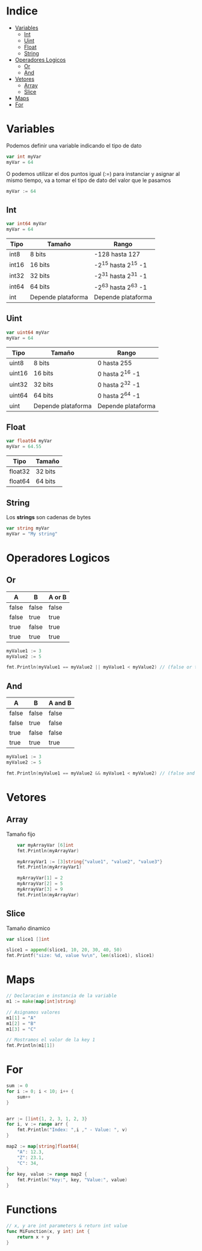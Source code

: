 # Indice

-   [Variables](#variables)
    -   [Int](#int)
    -   [Uint](#uint)
    -   [Float](#float)
    -   [String](#string)
-   [Operadores Logicos](#operadores-logicos)
    -   [Or](#or)
    -   [And](#and)
-   [Vetores](#vetores)
    -   [Array](#array)
    -   [Slice](#slice)
-   [Maps](#maps)
-   [For](#for)

# Variables

Podemos definir una variable indicando el tipo de dato

```go
var int myVar
myVar = 64
```

O podemos utilizar el dos puntos igual (:=) para instanciar y asignar al mismo tiempo, va a tomar el tipo de dato del valor que le pasamos

```go
myVar := 64
```

## Int

```go
var int64 myVar
myVar = 64
```

| Tipo  | Tamaño             | Rango                                   |
| ----- | ------------------ | --------------------------------------- |
| int8  | 8 bits             | -128 hasta 127                          |
| int16 | 16 bits            | -2<sup>15</sup> hasta 2<sup>15</sup> -1 |
| int32 | 32 bits            | -2<sup>31</sup> hasta 2<sup>31</sup> -1 |
| int64 | 64 bits            | -2<sup>63</sup> hasta 2<sup>63</sup> -1 |
| int   | Depende plataforma | Depende plataforma                      |

## Uint

```go
var uint64 myVar
myVar = 64
```

| Tipo   | Tamaño             | Rango                     |
| ------ | ------------------ | ------------------------- |
| uint8  | 8 bits             | 0 hasta 255               |
| uint16 | 16 bits            | 0 hasta 2<sup>16</sup> -1 |
| uint32 | 32 bits            | 0 hasta 2<sup>32</sup> -1 |
| uint64 | 64 bits            | 0 hasta 2<sup>64</sup> -1 |
| uint   | Depende plataforma | Depende plataforma        |

## Float

```go
var float64 myVar
myVar = 64.55
```

| Tipo    | Tamaño  |
| ------- | ------- |
| float32 | 32 bits |
| float64 | 64 bits |

## String

Los **strings** son cadenas de bytes

```go
var string myVar
myVar = "My string"
```

# Operadores Logicos

## Or

| A     | B     | A or B |
| ----- | ----- | ------ |
| false | false | false  |
| false | true  | true   |
| true  | false | true   |
| true  | true  | true   |

```go
myValue1 := 3
myValue2 := 5

fmt.Println(myValue1 == myValue2 || myValue1 < myValue2) // (false or true) = true
```

## And

| A     | B     | A and B |
| ----- | ----- | ------- |
| false | false | false   |
| false | true  | false   |
| true  | false | false   |
| true  | true  | true    |

```go
myValue1 := 3
myValue2 := 5

fmt.Println(myValue1 == myValue2 && myValue1 < myValue2) // (false and true) = false
```

# Vetores

## Array

Tamaño fijo

```go
	var myArrayVar [6]int
	fmt.Println(myArrayVar)

	myArrayVar1 := [3]string{"value1", "value2", "value3"}
	fmt.Println(myArrayVar1)

	myArrayVar[1] = 2
	myArrayVar[2] = 5
	myArrayVar[3] = 9
	fmt.Println(myArrayVar)
```

## Slice

Tamaño dinamico

```go
var slice1 []int

slice1 = append(slice1, 10, 20, 30, 40, 50)
fmt.Printf("size: %d, value %v\n", len(slice1), slice1)
```

# Maps

```go
// Declaracion e instancia de la variable
m1 := make(map[int]string)

// Asignamos valores
m1[1] = "A"
m1[2] = "B"
m1[3] = "C"

// Mostramos el valor de la key 1
fmt.Println(m1[1])
```

# For

```go
sum := 0
for i := 0; i < 10; i++ {
	sum++
}


arr := []int{1, 2, 3, 1, 2, 3}
for i, v := range arr {
	fmt.Println("Index: ",i ," - Value: ", v)
}

map2 := map[string]float64{
	"A": 12.3,
	"Z": 23.1,
	"C": 34,
}
for key, value := range map2 {
	fmt.Println("Key:", key, "Value:", value)
}
```

# Functions

```go
// x, y are int parameters & return int value
func MiFunction(x, y int) int {
	return x + y
}
```
